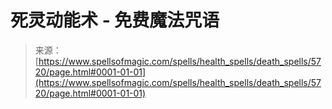 <!--yml

分类：未分类

日期：2024年06月12日 18:40:05

-->

# 死灵动能术 - 免费魔法咒语

> 来源：[https://www.spellsofmagic.com/spells/health_spells/death_spells/5720/page.html#0001-01-01](https://www.spellsofmagic.com/spells/health_spells/death_spells/5720/page.html#0001-01-01)
